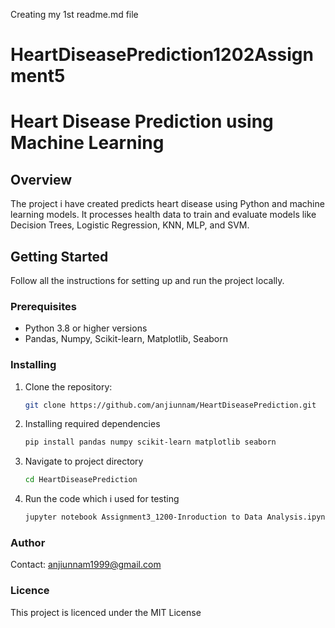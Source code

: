 Creating my 1st readme.md file 
# HeartDiseasePrediction1202Assignment5

# Heart Disease Prediction using Machine Learning

## Overview
The project i have created predicts heart disease using Python and machine learning models. It processes health data to train and evaluate models like Decision Trees, Logistic Regression, KNN, MLP, and SVM.

## Getting Started
Follow all the instructions for setting up and run the project locally.

### Prerequisites
- Python 3.8 or higher versions
- Pandas, Numpy, Scikit-learn, Matplotlib, Seaborn

### Installing
1. Clone the repository:
   ```bash
   git clone https://github.com/anjiunnam/HeartDiseasePrediction.git
2. Installing required dependencies
   ```bash
   pip install pandas numpy scikit-learn matplotlib seaborn
3. Navigate to project directory
   ```bash
   cd HeartDiseasePrediction
4. Run the code which i used for testing 
   ```bash
   jupyter notebook Assignment3_1200-Inroduction to Data Analysis.ipynb
### Author
   Contact: anjiunnam1999@gmail.com

### Licence
   This project is licenced under the MIT License
